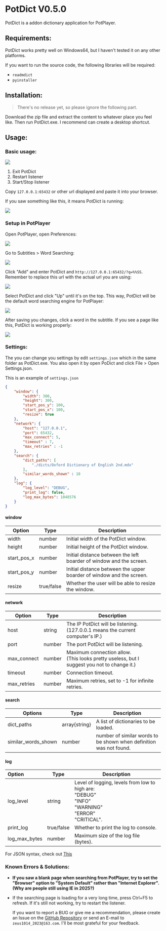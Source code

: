 # PotDict V0.5.0

PotDict is a addon dictionary application for PotPlayer.

## Requirements:

PotDict works pretty well on Windows64, but I haven't tested it on any other platforms.

If you want to run the source code, the following libraries will be required:

- `readmdict`
- `pyinstaller`

## Installation:

> There's no release yet, so please ignore the following part.

Download the zip file and extract the content to whatever place you feel like. Then run PotDict.exe. I recommend can create a desktop shortcut.

## Usage:

### Basic usage:

<img src="./readme_files/img1.png"/>

1. Exit PotDict
2. Restart listener
3. Start/Stop listener

Copy `127.0.0.1:65432` or other url displayed and paste it into your browser.

If you saw something like this, it means PotDict is running:

<img src="./readme_files/img2.png"/>

### Setup in PotPlayer

Open PotPlayer, open Preferences:

<img src="./readme_files/img3.png"/>

Go to Subtitles > Word Searching:

<img src="./readme_files/img4.png"/>

Click "Add" and enter PotDict and `http://127.0.0.1:65432/?q=%%SS`. Remember to replace this url with the actual url you are using:

<img src="./readme_files/img5.png"/>

Select PotDict and click "Up" until it's on the top. This way, PotDict will be the default word searching engine for PotPlayer:

<img src="./readme_files/img6.png"/>

After saving you changes, click a word in the subtitle. If you see a page like this, PotDict is working properly:

<img src="./readme_files/img7.png"/>

### Settings:

The you can change you settings by edit `settings.json` which in the same folder as PotDict.exe. You also open it by open PoDict and click File > Open Settings.json.

This is an example of `settings.json`

```json
{
    "window": {
        "width": 300,
        "height": 300,
        "start_pos_y": 100,
        "start_pos_x": 100,
        "resize": true
    },
    "network": {
        "host": "127.0.0.1",
        "port": 65432,
        "max_connect": 5,
        "timeout" : 7,
        "max_retries" : -1
    },
    "search": {
        "dict_paths": [
            "./dicts/Oxford Dictionary of English 2nd.mdx"
        ],
        "similar_words_shown" : 10
    },
    "log": {
        "log_level": "DEBUG",
        "print_log": false,
        "log_max_bytes": 1048576
    }
}
```

#### window

| Option      | Type       | Description                                                          |
| ----------- | ---------- | -------------------------------------------------------------------- |
| width       | number     | Initial width of the PotDict window.                                 |
| height      | number     | Initial height of the PotDict window.                                |
| start_pos_x | number     | Initial distance between the left boarder of window and the screen.  |
| start_pos_y | number     | Initial distance between the upper boarder of window and the screen. |
| resize      | true/false | Whether the user will be able to resize the window.                  |

#### network

| Option      | Type   | Description                                                                                     |
| ----------- | ------ | ----------------------------------------------------------------------------------------------- |
| host        | string | The IP PotDict will be listening.<br />(127.0.0.1 means the current computer's IP.)             |
| port        | number | The port PotDict will be listening.                                                             |
| max_connect | number | Maximum connection allow.<br />(This looks pretty useless, but I suggest you not to change it.) |
| timeout     | number | Connection timeout.                                                                             |
| max_retries | number | Maximum retries, set to -1 for infinite retries.                                                |

#### search

| Options             | Type          | Description                                                        |
| ------------------- | ------------- | ------------------------------------------------------------------ |
| dict_paths          | array{string} | A list of dictionaries to be loaded.                               |
| similar_words_shown | number        | number of similar words to be shown when definition was not found. |

#### log

| Option        | Type       | Description                                                                                                               |
| :------------ | ---------- | ------------------------------------------------------------------------------------------------------------------------- |
| log_level     | string     | Level of logging, levels from low to high are:<br /> "DEBUG"<br /> "INFO" <br />"WARNING" <br />"ERROR"<br /> "CRITICAL". |
| print_log     | true/false | Whether to print the log to console.                                                                                      |
| log_max_bytes | number     | Maximum size of the log file (bytes).                                                                                     |

For JSON syntax, check out [This](https://www.json.org/)

### Known Errors & Solutions:

- **If you saw a blank page when searching from PotPlayer, try to set the "Browser" option to "System Default" rather than "Internet Explorer". (Why are people still using IE in 2025?)**
- If the searching page is loading for a very long time, press Ctrl+F5 to refresh. If it's still not working, try to restart the listener.

  If you want to report a BUG or give me a recommendation, please create an Issue on the [GitHub Repository](https://github.com/askformeal/PotDict) or send an E-mail to `zeus1014_2023@163.com`. I'll be most grateful for your feedback.
